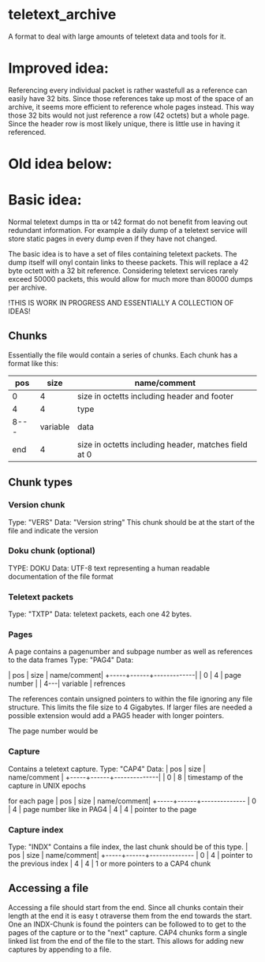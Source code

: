# teletext_archive
A format to deal with large amounts of teletext data and tools for it.


# Improved idea:

Referencing every individual packet is rather wastefull as a reference can easily have 32 bits. Since those references take up most of the space of an archive, it seems more efficient to reference whole pages instead. This way those 32 bits would not just reference a row (42 octets) but a whole page. Since the header row is most likely unique, there is little use in having it referenced.

# Old idea below:

# Basic idea:
Normal teletext dumps in tta or t42 format do not benefit from leaving out redundant information. For example a daily dump of a teletext service will
store static pages in every dump even if they have not changed.

The basic idea is to have a set of files containing teletext packets. The dump itself will onyl contain links to theese packets. This will replace a 
42 byte octett with a 32 bit reference. Considering teletext services rarely exceed 50000 packets, this would allow for much more than 80000 dumps per 
archive.

!THIS IS WORK IN PROGRESS AND ESSENTIALLY A COLLECTION OF IDEAS!

## Chunks
Essentially the file would contain a series of chunks. Each chunk has a format like this:

| pos | size | name/comment|
|-----|------|-------------|
|  0  |    4 | size in octetts including header and footer |
|  4  |    4 | type  |
| 8---|variable | data
|end  |    4 | size in octetts including header, matches field at 0


## Chunk types

### Version chunk
Type: "VERS"
Data: "Version string"
This chunk should be at the start of the file and indicate the version

### Doku chunk (optional)
TYPE: DOKU
Data: UTF-8 text representing a human readable documentation of the file format

### Teletext packets
Type: "TXTP"
Data: teletext packets, each one 42 bytes.

### Pages
A page contains a pagenumber and subpage number as well as references to the data frames
Type: "PAG4"
Data:

| pos | size | name/comment|
+-----+------+-------------|
|   0 |    4 | page number |
| 4---| variable | refrences

The references contain unsigned pointers to within the file ignoring any file structure. This limits the file size to 4 Gigabytes.
If larger files are needed a possible extension would add a PAG5 header with longer pointers.

The page number would be 

### Capture
Contains a teletext capture.
Type: "CAP4"
Data:
| pos | size | name/comment |
+-----+------+--------------|
|   0 |    8 | timestamp of the capture in UNIX epochs

for each page
| pos | size | name/comment|
+-----+------+--------------
|   0 |    4 | page number like in PAG4
|   4 |    4 | pointer to the page

### Capture index
Type: "INDX"
Contains a file index, the last chunk should be of this type.
| pos | size | name/comment|
+-----+------+--------------
|   0 |    4 | pointer to the previous index
|   4 |    4 | 1 or more pointers to a CAP4 chunk


## Accessing a file
Accessing a file should start from the end. Since all chunks contain their length at the end it is easy t otraverse them from the end towards the start.
One an INDX-Chunk is found the pointers can be followed to to get to the pages of the capture or to the "next" capture. CAP4 chunks form a single linked
list from the end of the file to the start. This allows for adding new captures by appending to a file.
